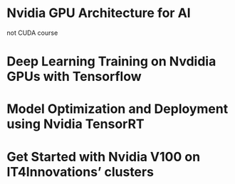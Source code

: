# Nvidia GPU Architecture for AI

not CUDA course 

# Deep Learning Training on Nvdidia GPUs with Tensorflow





# Model Optimization and Deployment using Nvidia TensorRT

# Get Started with Nvidia V100 on IT4Innovations’ clusters


